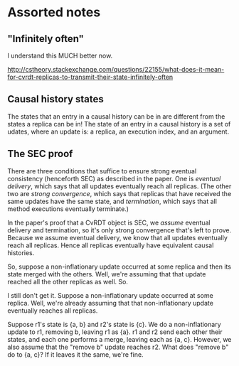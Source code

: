 # Assorted notes

## "Infinitely often"

I understand this MUCH better now.

http://cstheory.stackexchange.com/questions/22155/what-does-it-mean-for-cvrdt-replicas-to-transmit-their-state-infinitely-often

## Causal history states

The states that an entry in a causal history can be in are different
from the states a replica can be in!  The state of an entry in a
causal history is a set of udates, where an update is: a replica, an
execution index, and an argument.

## The SEC proof

There are three conditions that suffice to ensure strong eventual
consistency (henceforth SEC) as described in the paper.  One is
_eventual delivery_, which says that all updates eventually reach all
replicas.  (The other two are _strong convergence_, which says that
replicas that have received the same updates have the same state, and
_termination_, which says that all method executions eventually
terminate.)

In the paper's proof that a CvRDT object is SEC, we _assume_ eventual
delivery and termination, so it's only strong convergence that's left
to prove.  Because we assume eventual delivery, we know that all
updates eventually reach all replicas. Hence all replicas eventually
have equivalent causal histories.

So, suppose a non-inflationary update occurred at some replica and
then its state merged with the others.  Well, we're assuming that that
update reached all the other replicas as well.  So.

I still don't get it.  Suppose a non-inflationary update occurred at
some replica.  Well, we're already assuming that that non-inflationary
update eventually reaches all replicas.

Suppose r1's state is {a, b} and r2's state is {c}.
We do a non-inflationary update to r1, removing b, leaving r1 as {a}.  r1 and
r2 send each other their states, and each one performs a merge,
leaving each as {a, c}.  However, we also assume that the "remove b"
update reaches r2.  What does "remove b" do to {a, c}?  If it leaves
it the same, we're fine.
